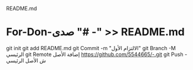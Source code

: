 README.md
# For-Don-صدى "# -" >> README.md 
git init 
git add README.md 
git Commit -m "الالتزام الأول" 
git Branch -M الرئيسي 
git Remote إضافة الأصل https://github.com/5544665/-.git
 git Push - ش الأصل الرئيسي
